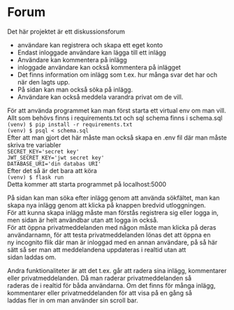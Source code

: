 # Forum
Det här projektet är ett diskussionsforum
* användare kan registrera och skapa ett eget konto
* Endast inloggade användare kan lägga till ett inlägg
* Användare kan kommentera på inlägg 
* inloggade användare kan också kommentera på inlägget 
* Det finns information om inlägg som t.ex. hur många svar det har och när den lagts upp. 
* På sidan kan man också söka på inlägg.   
* Användare kan också meddela varandra privat om de vill.  

För att använda programmet kan man först starta ett virtual env om man vill.  
Allt som behövs finns i requirements.txt och sql schema finns i schema.sql  
`(venv) $ pip install -r requirements.txt`  
`(venv) $ psql < schema.sql`  
Efter att man gjort det här måste man också skapa en .env fil där man måste skriva tre variabler  
`SECRET_KEY='secret key'`  
`JWT_SECRET_KEY='jwt secret key'`  
`DATABASE_URI='din databas URI'`  
Efter det så är det bara att köra  
`(venv) $ flask run`  
Detta kommer att starta programmet på localhost:5000  

På sidan kan man söka efter inlägg genom att använda sökfältet, man kan skapa nya inlägg genom att klicka på knappen bredvid utloggningen.  
För att kunna skapa inlägg måste man förstås registrera sig eller logga in, men sidan är helt användbar utan att logga in också.  
För att öppna privatmeddelanden med någon måste man klicka på deras användarnamn, för att testa privatmeddelanden lönas det att öppna en  
ny incognito flik där man är inloggad med en annan användare, på så här sätt så ser man att meddelandena uppdateras i realtid utan att  
sidan laddas om.  

Andra funktionaliteter är att det t.ex. går att radera sina inlägg, kommentarer eller privatmeddelanden. Då man raderar privatmeddelanden så  
raderas de i realtid för båda användarna. Om det finns för många inlägg, kommentarer eller privatmeddelanden för att visa på en gång så  
laddas fler in om man använder sin scroll bar.  

